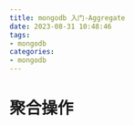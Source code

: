 ```yaml
---
title: mongodb 入门-Aggregate
date: 2023-08-31 10:48:46
tags:
- mongodb
categories:
- mongodb
---
```


# 聚合操作

